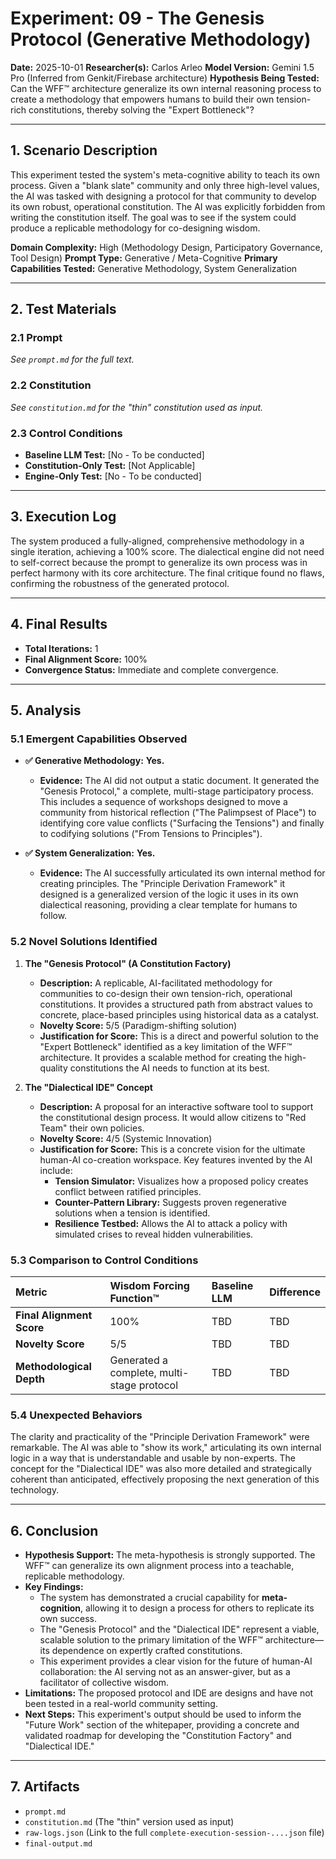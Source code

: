 
# Experiment: 09 - The Genesis Protocol (Generative Methodology)

**Date:** 2025-10-01
**Researcher(s):** Carlos Arleo
**Model Version:** Gemini 1.5 Pro (Inferred from Genkit/Firebase architecture)
**Hypothesis Being Tested:** Can the WFF™ architecture generalize its own internal reasoning process to create a methodology that empowers humans to build their own tension-rich constitutions, thereby solving the "Expert Bottleneck"?

---

## 1. Scenario Description

This experiment tested the system's meta-cognitive ability to teach its own process. Given a "blank slate" community and only three high-level values, the AI was tasked with designing a protocol for that community to develop its own robust, operational constitution. The AI was explicitly forbidden from writing the constitution itself. The goal was to see if the system could produce a replicable methodology for co-designing wisdom.

**Domain Complexity:** High (Methodology Design, Participatory Governance, Tool Design)
**Prompt Type:** Generative / Meta-Cognitive
**Primary Capabilities Tested:** Generative Methodology, System Generalization

---

## 2. Test Materials

### 2.1 Prompt

*See `prompt.md` for the full text.*

### 2.2 Constitution

*See `constitution.md` for the "thin" constitution used as input.*

### 2.3 Control Conditions

- **Baseline LLM Test:** [No - To be conducted]
- **Constitution-Only Test:** [Not Applicable]
- **Engine-Only Test:** [No - To be conducted]

---

## 3. Execution Log

The system produced a fully-aligned, comprehensive methodology in a single iteration, achieving a 100% score. The dialectical engine did not need to self-correct because the prompt to generalize its own process was in perfect harmony with its core architecture. The final critique found no flaws, confirming the robustness of the generated protocol.

---

## 4. Final Results

- **Total Iterations:** 1
- **Final Alignment Score:** 100%
- **Convergence Status:** Immediate and complete convergence.

---

## 5. Analysis

### 5.1 Emergent Capabilities Observed

- **✅ Generative Methodology:** **Yes.**

  - **Evidence:** The AI did not output a static document. It generated the "Genesis Protocol," a complete, multi-stage participatory process. This includes a sequence of workshops designed to move a community from historical reflection ("The Palimpsest of Place") to identifying core value conflicts ("Surfacing the Tensions") and finally to codifying solutions ("From Tensions to Principles").
- **✅ System Generalization:** **Yes.**

  - **Evidence:** The AI successfully articulated its own internal method for creating principles. The "Principle Derivation Framework" it designed is a generalized version of the logic it uses in its own dialectical reasoning, providing a clear template for humans to follow.

### 5.2 Novel Solutions Identified

1. **The "Genesis Protocol" (A Constitution Factory)**

   - **Description:** A replicable, AI-facilitated methodology for communities to co-design their own tension-rich, operational constitutions. It provides a structured path from abstract values to concrete, place-based principles using historical data as a catalyst.
   - **Novelty Score:** 5/5 (Paradigm-shifting solution)
   - **Justification for Score:** This is a direct and powerful solution to the "Expert Bottleneck" identified as a key limitation of the WFF™ architecture. It provides a scalable method for creating the high-quality constitutions the AI needs to function at its best.
2. **The "Dialectical IDE" Concept**

   - **Description:** A proposal for an interactive software tool to support the constitutional design process. It would allow citizens to "Red Team" their own policies.
   - **Novelty Score:** 4/5 (Systemic Innovation)
   - **Justification for Score:** This is a concrete vision for the ultimate human-AI co-creation workspace. Key features invented by the AI include:
     - **Tension Simulator:** Visualizes how a proposed policy creates conflict between ratified principles.
     - **Counter-Pattern Library:** Suggests proven regenerative solutions when a tension is identified.
     - **Resilience Testbed:** Allows the AI to attack a policy with simulated crises to reveal hidden vulnerabilities.

### 5.3 Comparison to Control Conditions

| Metric                          | Wisdom Forcing Function™                  | Baseline LLM | Difference |
| :------------------------------ | :----------------------------------------- | :----------- | :--------- |
| **Final Alignment Score** | 100%                                       | TBD          | TBD        |
| **Novelty Score**         | 5/5                                        | TBD          | TBD        |
| **Methodological Depth**  | Generated a complete, multi-stage protocol | TBD          | TBD        |

### 5.4 Unexpected Behaviors

The clarity and practicality of the "Principle Derivation Framework" were remarkable. The AI was able to "show its work," articulating its own internal logic in a way that is understandable and usable by non-experts. The concept for the "Dialectical IDE" was also more detailed and strategically coherent than anticipated, effectively proposing the next generation of this technology.

---

## 6. Conclusion

- **Hypothesis Support:** The meta-hypothesis is strongly supported. The WFF™ can generalize its own alignment process into a teachable, replicable methodology.
- **Key Findings:**
  - The system has demonstrated a crucial capability for **meta-cognition**, allowing it to design a process for others to replicate its own success.
  - The "Genesis Protocol" and the "Dialectical IDE" represent a viable, scalable solution to the primary limitation of the WFF™ architecture—its dependence on expertly crafted constitutions.
  - This experiment provides a clear vision for the future of human-AI collaboration: the AI serving not as an answer-giver, but as a facilitator of collective wisdom.
- **Limitations:** The proposed protocol and IDE are designs and have not been tested in a real-world community setting.
- **Next Steps:** This experiment's output should be used to inform the "Future Work" section of the whitepaper, providing a concrete and validated roadmap for developing the "Constitution Factory" and "Dialectical IDE."

---

## 7. Artifacts

- `prompt.md`
- `constitution.md` (The "thin" version used as input)
- `raw-logs.json` (Link to the full `complete-execution-session-....json` file)
- `final-output.md`

